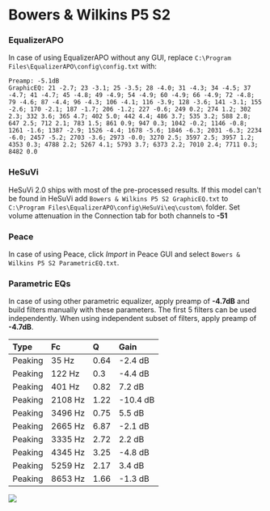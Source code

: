 # Bowers & Wilkins P5 S2

### EqualizerAPO
In case of using EqualizerAPO without any GUI, replace `C:\Program Files\EqualizerAPO\config\config.txt`
with:
```
Preamp: -5.1dB
GraphicEQ: 21 -2.7; 23 -3.1; 25 -3.5; 28 -4.0; 31 -4.3; 34 -4.5; 37 -4.7; 41 -4.7; 45 -4.8; 49 -4.9; 54 -4.9; 60 -4.9; 66 -4.9; 72 -4.8; 79 -4.6; 87 -4.4; 96 -4.3; 106 -4.1; 116 -3.9; 128 -3.6; 141 -3.1; 155 -2.6; 170 -2.1; 187 -1.7; 206 -1.2; 227 -0.6; 249 0.2; 274 1.2; 302 2.3; 332 3.6; 365 4.7; 402 5.0; 442 4.4; 486 3.7; 535 3.2; 588 2.8; 647 2.5; 712 2.1; 783 1.5; 861 0.9; 947 0.3; 1042 -0.2; 1146 -0.8; 1261 -1.6; 1387 -2.9; 1526 -4.4; 1678 -5.6; 1846 -6.3; 2031 -6.3; 2234 -6.0; 2457 -5.2; 2703 -3.6; 2973 -0.0; 3270 2.5; 3597 2.5; 3957 1.2; 4353 0.3; 4788 2.2; 5267 4.1; 5793 3.7; 6373 2.2; 7010 2.4; 7711 0.3; 8482 0.0
```

### HeSuVi
HeSuVi 2.0 ships with most of the pre-processed results. If this model can't be found in HeSuVi add
`Bowers & Wilkins P5 S2 GraphicEQ.txt` to `C:\Program Files\EqualizerAPO\config\HeSuVi\eq\custom\` folder.
Set volume attenuation in the Connection tab for both channels to **-51**

### Peace
In case of using Peace, click *Import* in Peace GUI and select `Bowers & Wilkins P5 S2 ParametricEQ.txt`.

### Parametric EQs
In case of using other parametric equalizer, apply preamp of **-4.7dB** and build filters manually
with these parameters. The first 5 filters can be used independently.
When using independent subset of filters, apply preamp of **-4.7dB**.

| Type    | Fc      |    Q | Gain     |
|:--------|:--------|:-----|:---------|
| Peaking | 35 Hz   | 0.64 | -2.4 dB  |
| Peaking | 122 Hz  | 0.3  | -4.4 dB  |
| Peaking | 401 Hz  | 0.82 | 7.2 dB   |
| Peaking | 2108 Hz | 1.22 | -10.4 dB |
| Peaking | 3496 Hz | 0.75 | 5.5 dB   |
| Peaking | 2665 Hz | 6.87 | -2.1 dB  |
| Peaking | 3335 Hz | 2.72 | 2.2 dB   |
| Peaking | 4345 Hz | 3.25 | -4.8 dB  |
| Peaking | 5259 Hz | 2.17 | 3.4 dB   |
| Peaking | 8653 Hz | 1.66 | -1.3 dB  |

![](https://raw.githubusercontent.com/jaakkopasanen/AutoEq/master/results/rtings/sbaf-serious/Bowers%20&%20Wilkins%20P5%20S2/Bowers%20&%20Wilkins%20P5%20S2.png)